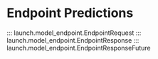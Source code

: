 # Endpoint Predictions

::: launch.model_endpoint.EndpointRequest
::: launch.model_endpoint.EndpointResponse
::: launch.model_endpoint.EndpointResponseFuture
